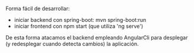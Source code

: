 Forma fácil de desarrollar:

- iniciar backend con spring-boot: mvn spring-boot:run
- iniciar frontend con npm start (que utiliza 'ng serve')

De esta forma atacamos el backend empleando AngularCli para desplegar (y redesplegar cuando detecta cambios) la aplicación.